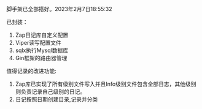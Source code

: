 脚手架已全部搭好。2023年2月7日18:55:32

已封装：
1.  Zap日记库自定义配置
2.  Viper读写配置文件
3.  sqlx执行Mysql数据库
4.  Gin框架的路由器管理

值得记录的改进功能:
1.  Zap库已实现了所有级别文件写入并且Info级别文件包含全部日志，其他级别则负责记录自己级别的日记。 
2. 日记按照日期创建目录,记录并分类

